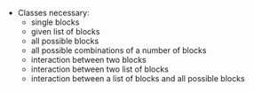 * Classes necessary:
    - single blocks
    - given list of blocks
    - all possible blocks
    - all possible combinations of a number of blocks
    - interaction between two blocks
    - interaction between two list of blocks
    - interaction between a list of blocks and all possible blocks